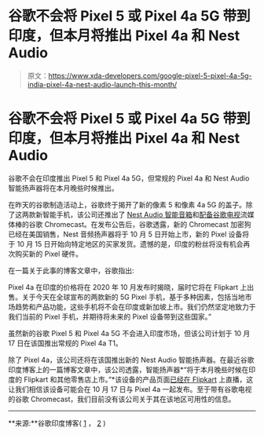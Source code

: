 # 谷歌不会将 Pixel 5 或 Pixel 4a 5G 带到印度，但本月将推出 Pixel 4a 和 Nest Audio

> 原文：<https://www.xda-developers.com/google-pixel-5-pixel-4a-5g-india-pixel-4a-nest-audio-launch-this-month/>

# 谷歌不会将 Pixel 5 或 Pixel 4a 5G 带到印度，但本月将推出 Pixel 4a 和 Nest Audio

谷歌不会在印度推出 Pixel 5 和 Pixel 4a 5G，但常规的 Pixel 4a 和 Nest Audio 智能扬声器将在本月晚些时候推出。

在昨天的谷歌制造活动上，谷歌终于揭开了新的像素 5 和像素 4a 5G 的盖子。除了这两款新智能手机，该公司还推出了 [Nest Audio 智能音箱](https://www.xda-developers.com/google-nest-audio-google-assistant-smart-speaker-powerful-audio-launch/)和[配备谷歌电视](https://www.xda-developers.com/google-chromecast-with-google-tv-cheap-streaming-tv-stick-50/)流媒体棒的谷歌 Chromecast。在发布公告后，谷歌透露，新的 Chromecast 加密狗已经在美国销售，Nest 音频扬声器将于 10 月 5 日开始上市，新的 Pixel 设备将于 10 月 15 日开始向特定地区的买家发货。遗憾的是，印度的粉丝将没有机会再次购买新的 Pixel 硬件。

在一篇关于此事的博客文章中，谷歌指出:

Pixel 4a 在印度的价格将在 2020 年 10 月发布时揭晓，届时它将在 Flipkart 上出售。关于今天在全球宣布的两款新的 5G Pixel 手机，基于多种因素，包括当地市场趋势和产品功能，这些手机将不会在印度或新加坡上市。我们仍然坚定地致力于我们当前的 Pixel 手机，并期待将未来的 Pixel 设备带到这些国家。”

虽然新的谷歌 Pixel 5 和 Pixel 4a 5G 不会进入印度市场，但该公司计划于 10 月 17 日在该国推出常规的 Pixel 4a T1。

除了 Pixel 4a，该公司还将在该国推出新的 Nest Audio 智能扬声器。在最近谷歌印度博客上的一篇博客文章中，该公司透露，智能扬声器*“将于本月晚些时候在印度的 Flipkart 和其他零售店上市。”*该设备的产品页面[已经在 Flipkart](https://www.flipkart.com/google-nest-audio-store) 上直播，这让我们相信该设备可能会在 10 月 17 日与 Pixel 4a 一起发布。至于带有谷歌电视的谷歌 Chromecast，我们目前没有该公司关于其在该地区可用性的信息。

* * *

**来源:**谷歌印度博客( [1](https://india.googleblog.com/2020/08/new-pixel-india-2020.html) ， [2](https://india.googleblog.com/2020/09/made-for-music-new-nest-audio-is-here.html) )